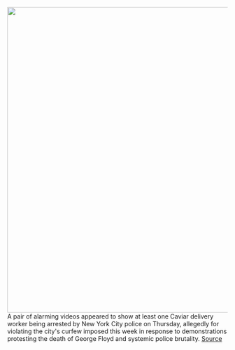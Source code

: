 <img src='https://cdn.vox-cdn.com/thumbor/uYin1KI-7yRtn5vm0y2UjfNqlmk=/0x0:2040x1360/1200x800/filters:focal(857x517:1183x843)/cdn.vox-cdn.com/uploads/chorus_image/image/66898029/acastro_190724_1777_doordash_0002.0.0.jpg' width='700px' /><br/>
A pair of alarming videos appeared to show at least one Caviar delivery worker being arrested by New York City police on Thursday, allegedly for violating the city's curfew imposed this week in response to demonstrations protesting the death of George Floyd and systemic police brutality.
<a href='https://www.theverge.com/2020/6/5/21281272/doordash-caviar-nyc-workers-arrested-response-curfew-protests-police-brutality'> Source <a/>